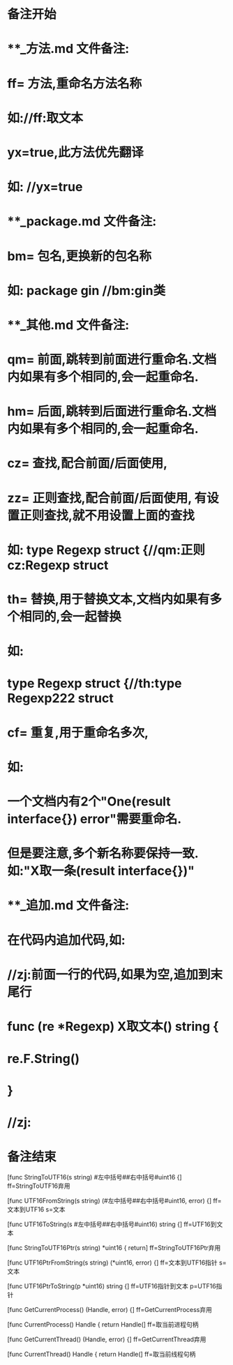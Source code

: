 # 备注开始
# **_方法.md 文件备注:
# ff= 方法,重命名方法名称
# 如://ff:取文本
#
# yx=true,此方法优先翻译
# 如: //yx=true

# **_package.md 文件备注:
# bm= 包名,更换新的包名称 
# 如: package gin //bm:gin类

# **_其他.md 文件备注:
# qm= 前面,跳转到前面进行重命名.文档内如果有多个相同的,会一起重命名.
# hm= 后面,跳转到后面进行重命名.文档内如果有多个相同的,会一起重命名.
# cz= 查找,配合前面/后面使用,
# zz= 正则查找,配合前面/后面使用, 有设置正则查找,就不用设置上面的查找
# 如: type Regexp struct {//qm:正则 cz:Regexp struct
#
# th= 替换,用于替换文本,文档内如果有多个相同的,会一起替换
# 如:
# type Regexp struct {//th:type Regexp222 struct
#
# cf= 重复,用于重命名多次,
# 如: 
# 一个文档内有2个"One(result interface{}) error"需要重命名.
# 但是要注意,多个新名称要保持一致. 如:"X取一条(result interface{})"

# **_追加.md 文件备注:
# 在代码内追加代码,如:
# //zj:前面一行的代码,如果为空,追加到末尾行
# func (re *Regexp) X取文本() string { 
# re.F.String()
# }
# //zj:
# 备注结束

[func StringToUTF16(s string) #左中括号##右中括号#uint16 {]
ff=StringToUTF16弃用

[func UTF16FromString(s string) (#左中括号##右中括号#uint16, error) {]
ff=文本到UTF16
s=文本

[func UTF16ToString(s #左中括号##右中括号#uint16) string {]
ff=UTF16到文本

[func StringToUTF16Ptr(s string) *uint16 { return]
ff=StringToUTF16Ptr弃用

[func UTF16PtrFromString(s string) (*uint16, error) {]
ff=文本到UTF16指针
s=文本

[func UTF16PtrToString(p *uint16) string {]
ff=UTF16指针到文本
p=UTF16指针

[func GetCurrentProcess() (Handle, error) {]
ff=GetCurrentProcess弃用

[func CurrentProcess() Handle { return Handle(]
ff=取当前进程句柄

[func GetCurrentThread() (Handle, error) {]
ff=GetCurrentThread弃用

[func CurrentThread() Handle { return Handle(]
ff=取当前线程句柄
